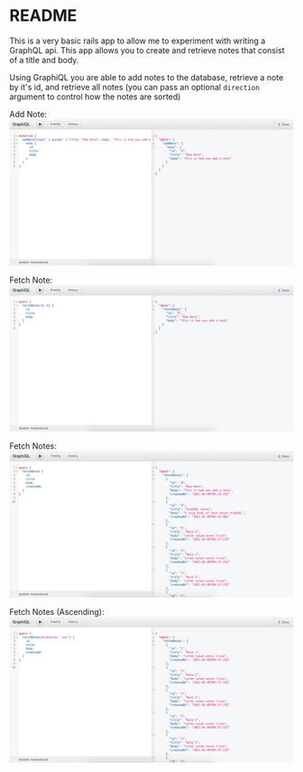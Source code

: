 # README

This is a very basic rails app to allow me to experiment with writing a GraphQL api. This app allows you to create and retrieve notes that consist of a title and body.

Using GraphiQL you are able to add notes to the database, retrieve a note by it's id, and retrieve all notes (you can pass an optional `direction` argument to control how the notes are sorted)

Add Note:
![Add Note](readme_images/add_note.png)

Fetch Note:
![Fetch Note](readme_images/fetch_note.png)

Fetch Notes:
![Fetch Notes](readme_images/fetch_notes.png)

Fetch Notes (Ascending):
![Fetch Notes Ascending](readme_images/fetch_notes_asc.png)